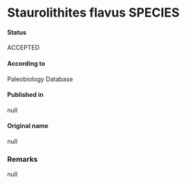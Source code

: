 Staurolithites flavus SPECIES
=======

#### Status
ACCEPTED

#### According to
Paleobiology Database

#### Published in
null

#### Original name
null

### Remarks
null